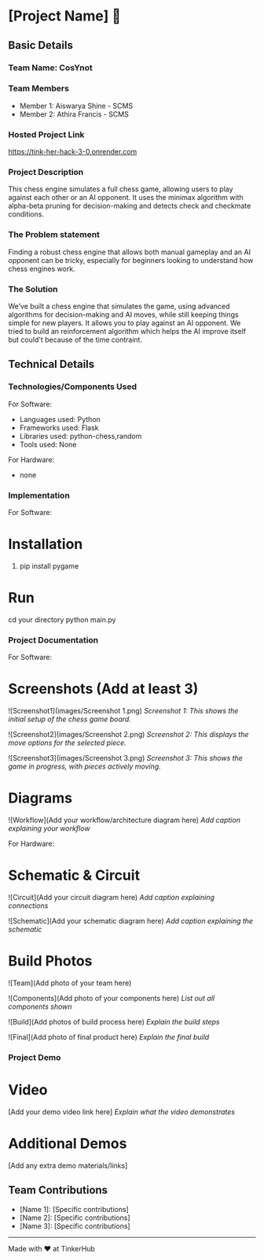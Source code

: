 # [Project Name] 🎯


## Basic Details
### Team Name: CosYnot


### Team Members
- Member 1: Aiswarya Shine - SCMS
- Member 2: Athira Francis - SCMS


### Hosted Project Link
https://tink-her-hack-3-0.onrender.com

### Project Description
This chess engine simulates a full chess game, allowing users to play against each other or an AI opponent. It uses the minimax algorithm with alpha-beta pruning for decision-making and detects check and checkmate conditions.


### The Problem statement
Finding a robust chess engine that allows both manual gameplay and an AI opponent can be tricky, especially for beginners looking to understand how chess engines work.


### The Solution
We’ve built a chess engine that simulates the game, using advanced algorithms for decision-making and AI moves, while still keeping things simple for new players. It allows you to play against an AI opponent. We tried to build an reinforcement algorithm which helps the AI improve itself but could't because of the time contraint.


## Technical Details
### Technologies/Components Used
For Software:
- Languages used: Python
- Frameworks used: Flask
- Libraries used: python-chess,random
- Tools used: None

For Hardware:
- none

### Implementation
For Software:
# Installation
1) pip install pygame

# Run
cd your directory
python main.py

### Project Documentation
For Software:

# Screenshots (Add at least 3)
![Screenshot1](images/Screenshot 1.png)
*Screenshot 1: This shows the initial setup of the chess game board.*

![Screenshot2](images/Screenshot 2.png)
*Screenshot 2: This displays the move options for the selected piece.*

![Screenshot3](images/Screenshot 3.png)
*Screenshot 3: This shows the game in progress, with pieces actively moving.*


# Diagrams
![Workflow](Add your workflow/architecture diagram here)
*Add caption explaining your workflow*

For Hardware:

# Schematic & Circuit
![Circuit](Add your circuit diagram here)
*Add caption explaining connections*

![Schematic](Add your schematic diagram here)
*Add caption explaining the schematic*

# Build Photos
![Team](Add photo of your team here)


![Components](Add photo of your components here)
*List out all components shown*

![Build](Add photos of build process here)
*Explain the build steps*

![Final](Add photo of final product here)
*Explain the final build*

### Project Demo
# Video
[Add your demo video link here]
*Explain what the video demonstrates*

# Additional Demos
[Add any extra demo materials/links]

## Team Contributions
- [Name 1]: [Specific contributions]
- [Name 2]: [Specific contributions]
- [Name 3]: [Specific contributions]

---
Made with ❤️ at TinkerHub
